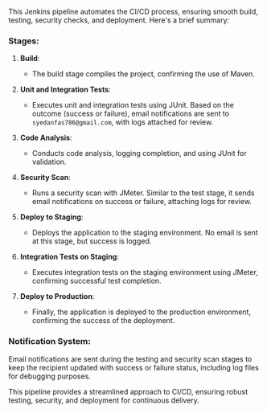 This Jenkins pipeline automates the CI/CD process, ensuring smooth build, testing, security checks, and deployment. Here's a brief summary:

### Stages:

1. **Build**:
   - The build stage compiles the project, confirming the use of Maven.

2. **Unit and Integration Tests**:
   - Executes unit and integration tests using JUnit. Based on the outcome (success or failure), email notifications are sent to `syedanfas786@gmail.com`, with logs attached for review.

3. **Code Analysis**:
   - Conducts code analysis, logging completion, and using JUnit for validation.

4. **Security Scan**:
   - Runs a security scan with JMeter. Similar to the test stage, it sends email notifications on success or failure, attaching logs for review.

5. **Deploy to Staging**:
   - Deploys the application to the staging environment. No email is sent at this stage, but success is logged.

6. **Integration Tests on Staging**:
   - Executes integration tests on the staging environment using JMeter, confirming successful test completion.

7. **Deploy to Production**:
   - Finally, the application is deployed to the production environment, confirming the success of the deployment.

### Notification System:
Email notifications are sent during the testing and security scan stages to keep the recipient updated with success or failure status, including log files for debugging purposes.

This pipeline provides a streamlined approach to CI/CD, ensuring robust testing, security, and deployment for continuous delivery.
